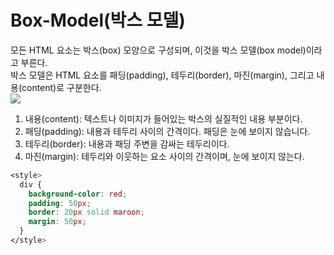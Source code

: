 # Box-Model(박스 모델)
모든 HTML 요소는 박스(box) 모양으로 구성되며, 이것을 박스 모델(box model)이라고 부른다.  
박스 모델은 HTML 요소를 패딩(padding), 테두리(border), 마진(margin), 그리고 내용(content)로 구분한다.  
![](https://github.com/min9-530/TIL/assets/104071568/e56547ab-6b65-4f5c-be6c-b580023bcff9)
1. 내용(content): 텍스트나 이미지가 들어있는 박스의 실질적인 내용 부분이다.
2. 패딩(padding): 내용과 테두리 사이의 간격이다. 패딩은 눈에 보이지 않습니다.
3. 테두리(border): 내용과 패딩 주변을 감싸는 테두리이다.
4. 마진(margin): 테두리와 이웃하는 요소 사이의 간격이며, 눈에 보이지 않는다.
```CSS
<style>
  div {
    background-color: red;
    padding: 50px;
    border: 20px solid maroon;
    margin: 50px;
  }
</style>
```

